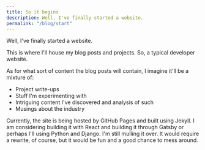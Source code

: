 ```yaml
---
title: So it begins
description: Well, I've finally started a website.
permalink: "/blog/start"
---
```


Well, I've finally started a website. 

This is where I'll house my blog posts and projects. So, a typical developer website.

As for what sort of content the blog posts will contain, I imagine it'll be a mixture of:
* Project write-ups
* Stuff I'm experimenting with
* Intriguing content I've discovered and analysis of such
* Musings about the industry

Currently, the site is being hosted by GitHub Pages and built using Jekyll. I am considering building it with React and building it through Gatsby or perhaps I'll using Python and Django. I'm still mulling it over. It would require a rewrite, of course, but it would be fun and a good chance to mess around.